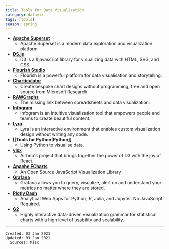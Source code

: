 ```yaml
---
title: Tools for Data Visualisation
category: dataviz
tags: [tools]
season: spring
---
```


* [**Apache Superset**](https://superset.apache.org/)
	* Apache Superset is a modern data exploration and visualization platform
* [**DS.js**](https://d3js.org/)
	* D3 is a #javascript library for visualizing data with HTML, SVG, and CSS.
* [**Flourish Studio**](https://flourish.studio/)
	* Flourish is a powerful platform for data visualisation and storytelling.
* [**Charticulator**](https://charticulator.com/)
	* Create bespoke chart designs without programming; free and open source from Microsoft Research.
* [**RAWGraphs**](https://rawgraphs.io/)
	* The missing link between spreadsheets and data visualization.
* [**Infogram**](https://infogram.com/)
	* Infogram is an intuitive visualization tool that empowers people and teams to create beautiful content.
* [**Lyra**](https://idl.cs.washington.edu/projects/lyra/)
	* Lyra is an interactive environment that enables custom visualization design without writing any code.
* **[[Tools for Python\|Python]]**
	* Using Python to visualise data.
* [**visx**](https://airbnb.io/visx/)
	* Airbnb's project that brings together the power of D3 with the joy of React.
* [**Apache ECharts**](https://echarts.apache.org/en/index.html)
	* An Open Source JavaScript Visualization Library
* [**Grafana**](https://grafana.com/)
	* Grafana allows you to query, visualize, alert on and understand your metrics no matter where they are stored.
* [**Plotly Dash**](https://plotly.com/dash/)
	* Analytical Web Apps for Python, R, Julia, and Jupyter. No JavaScript Required.
* [**G2**](https://g2.antv.vision/en)
	* Highly interactive data-driven visualization grammar for statistical charts with a high level of usability and scalability.

---

    Created: 03 Jan 2021
    Updated: 03 Jan 2021
	  Sources: Misc
